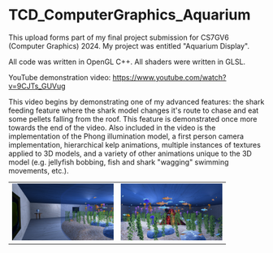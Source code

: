 # TCD_ComputerGraphics_Aquarium
This upload forms part of my final project submission for CS7GV6 (Computer Graphics) 2024. My project was entitled "Aquarium Display". 

All code was written in OpenGL C++. All shaders were written in GLSL.

YouTube demonstration video: https://www.youtube.com/watch?v=9CJTs_GUVug

This video begins by demonstrating one of my advanced features: the shark feeding feature where the shark model changes it's route to chase and eat some pellets falling from the roof. This feature is demonstrated once more towards the end of the video. Also included in the video is the implementation of the Phong illumination model, a first person camera implementation, hierarchical kelp animations, multiple instances of textures applied to 3D models, and a variety of other animations unique to the 3D model (e.g. jellyfish bobbing, fish and shark "wagging" swimming movements, etc.).

<table>
  <tr>
    <td><img src="screenshots/ss3.png" width="200"/></td>
    <td><img src="screenshots/ss2.png" width="200"/></td>
  </tr>
</table>
